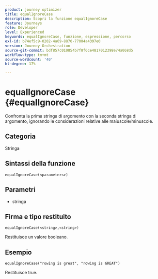 ```yaml
---
product: journey optimizer
title: equalIgnoreCase
description: Scopri la funzione equalIgnoreCase
feature: Journeys
role: Developer
level: Experienced
keywords: equalIgnoreCase, funzione, espressione, percorso
exl-id: b74ef5c9-0202-4a69-8870-77004a4397e0
version: Journey Orchestration
source-git-commit: bdf857c010854b7f0f6ce4817012398e74a068d5
workflow-type: tm+mt
source-wordcount: '40'
ht-degree: 17%

---
```


# equalIgnoreCase {#equalIgnoreCase}

Confronta la prima stringa di argomento con la seconda stringa di argomento, ignorando le considerazioni relative alle maiuscole/minuscole.

## Categoria

Stringa

## Sintassi della funzione

`equalIgnoreCase(<parameters>)`

## Parametri

* stringa

## Firma e tipo restituito

`equalIgnoreCase(<string>,<string>)`

Restituisce un valore booleano.

## Esempio

`equalIgnoreCase("rowing is great", "rowing is GREAT")`

Restituisce true.
